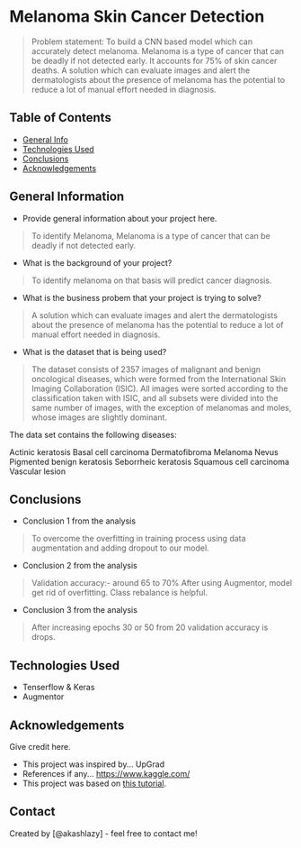 # Melanoma Skin Cancer Detection
> Problem statement: To build a CNN based model which can accurately detect melanoma. Melanoma is a type of cancer that can be deadly if not detected early. It accounts for 75% of skin cancer deaths. A solution which can evaluate images and alert the dermatologists about the presence of melanoma has the potential to reduce a lot of manual effort needed in diagnosis.


## Table of Contents
* [General Info](#general-information)
* [Technologies Used](#technologies-used)
* [Conclusions](#conclusions)
* [Acknowledgements](#acknowledgements)

<!-- You can include any other section that is pertinent to your problem -->

## General Information
- Provide general information about your project here.
> To identify Melanoma, Melanoma is a type of cancer that can be deadly if not detected early.

- What is the background of your project?
> To identify melanoma on that basis will predict cancer diagnosis.

- What is the business probem that your project is trying to solve?
> A solution which can evaluate images and alert the dermatologists about the presence of melanoma has the potential to reduce a lot of manual effort needed in diagnosis.

- What is the dataset that is being used?
> The dataset consists of 2357 images of malignant and benign oncological diseases, which were formed from the International Skin Imaging Collaboration (ISIC). All images were sorted according to the classification taken with ISIC, and all subsets were divided into the same number of images, with the exception of melanomas and moles, whose images are slightly dominant.

The data set contains the following diseases:

Actinic keratosis
Basal cell carcinoma
Dermatofibroma
Melanoma
Nevus
Pigmented benign keratosis
Seborrheic keratosis
Squamous cell carcinoma
Vascular lesion

<!-- You don't have to answer all the questions - just the ones relevant to your project. -->

## Conclusions
- Conclusion 1 from the analysis
> To overcome the overfitting in training process using data augmentation and adding dropout to our model.

- Conclusion 2 from the analysis
> Validation accuracy:- around 65 to 70% 
> After using Augmentor, model get rid of overfitting. 
> Class rebalance is helpful.

- Conclusion 3 from the analysis
> After increasing epochs 30 or 50 from 20 validation accuracy is drops.

<!-- You don't have to answer all the questions - just the ones relevant to your project. -->


## Technologies Used
- Tenserflow & Keras
- Augmentor

<!-- As the libraries versions keep on changing, it is recommended to mention the version of library used in this project -->

## Acknowledgements
Give credit here.
- This project was inspired by... UpGrad
- References if any... https://www.kaggle.com/
- This project was based on [this tutorial](https://www.tensorflow.org/tutorials/images/cnn).


## Contact
Created by [@akashlazy] - feel free to contact me!


<!-- Optional -->
<!-- ## License -->
<!-- This project is open source and available under the [... License](). -->

<!-- You don't have to include all sections - just the one's relevant to your project -->
